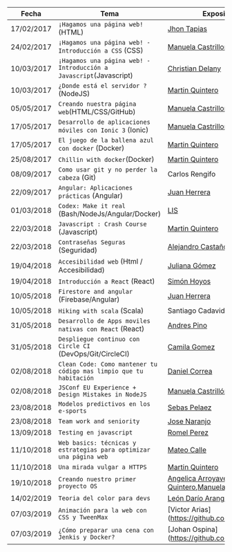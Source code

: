 | Fecha          |Tema                           |Expositor                    |
|----------------|-------------------------------|-----------------------------|
|17/02/2017      |      `¡Hagamos una página web!`(HTML)| [Jhon Tapias](https://github.com/Kemquiros) |
|24/02/2017      |`¡Hagamos una página web! - Introducción a CSS` (CSS) | [Manuela Castrillon](https://github.com/ManuCastrillonM) |
|10/03/2017      |`¡Hagamos una página web! - Introducción a Javascript`(Javascript)| [Christian Delany](https://github.com/raven920) |
|10/03/2017      |`¿Donde está el servidor ?`(NodeJS)| [Martin Quintero](https://github.com/MartinEliasQ) |
|05/05/2017      |`Creando nuestra página web`(HTML/CSS/GitHub)| [Manuela Castrillon](https://github.com/ManuCastrillonM) |
|17/05/2017      |`Desarrollo de aplicaciones móviles con Ionic 3` (Ionic)| [Manuela Castrillon](https://github.com/ManuCastrillonM) |
|17/05/2017      |`El juego de la ballena azul con docker` (Docker)| [Martin Quintero](https://github.com/MartinEliasQ) |
|25/08/2017      |`Chillin with docker`(Docker)| [Martin Quintero](https://github.com/MartinEliasQ) |
|08/09/2017      |`Como usar git y no perder la cabeza` (Git)| Carlos Rengifo |
|22/09/2017      |`Angular: Aplicaciones prácticas` (Angular)| [Juan Herrera](https://github.com/jdjuan) |
|01/03/2018      |`Codex: Make it real` (Bash/NodeJs/Angular/Docker)| [LIS](https://github.com/lisudea) |
|22/03/2018      |`Javascript : Crash Course` (Javascript)| [Martin Quintero](https://github.com/MartinEliasQ) |
|22/03/2018      |`Contraseñas Seguras` (Seguridad)| [Alejandro Castaño](https://github.com/alejocas) |
|19/04/2018      |`Accesibilidad web` (Html / Accesibilidad)| [Juliana Gómez](https://github.com/gomezjuliana) |
|19/04/2018      |`Introducción a React` (React)| [Simón Hoyos](https://github.com/shmesa22)|
|10/05/2018      |`Firestore and angular` (Firebase/Angular)| [Juan Herrera](https://github.com/jdjuan) |
|10/05/2018      |`Hiking with scala` (Scala)| Santiago Cadavid |
|31/05/2018      |`Desarrollo de Apps moviles nativas con React` (React)| [Andres Pino](https://github.com/andrespinov) |
|31/05/2018      |`Despliegue continuo con Circle CI` (DevOps/Git/CircleCI) | [Camila Gomez](https://github.com/camigomez35) |
|02/08/2018      |`Clean Code: Como mantener tu código mas limpio que tu habitación` | [Daniel Correa](https://github.com/danielcb29) |
|02/08/2018      |`JSConf EU Experience + Design Mistakes in NodeJS` | [Manuela Castrillón](https://github.com/manucastrillonm) |
|23/08/2018      |`Modelos predictivos en los e-sports` | [Sebas Pelaez](https://github.com/sebaspelaez) |
|23/08/2018      |`Team work and seniority` | [Jose Naranjo](https://github.com/josenaranjo) |
|13/09/2018      |`Testing en javascript` | [Romel Perez](https://github.com/romelperez) |
|11/10/2018      |`Web basics: técnicas y estrategias para optimizar una página web` | [Mateo Calle](https://github.com/Mathius17) |
|11/10/2018      |`Una mirada vulgar a HTTPS` | [Martin Quintero](https://github.com/MartinEliasQ) |
|19/10/2018      |`Creando nuestro primer proyecto OS`| [Angelica Arroyave](https://github.com/am9805),[Martin Quintero](https://github.com/MartinEliasQ),[Manuela Castrillon](https://github.com/ManuCastrillonM) |
|14/02/2019      |`Teoria del color para devs` | [León Darío Arango Amaya](https://github.com/breakermoob) |
|07/03/2019      |`Animación para la web con CSS y TweenMax` | [Victor Arias] (https://github.com/viktorarias) |
|07/03/2019      |`¿Cómo preparar una cena con Jenkis y Docker?` | [Johan Ospina] (https://github.com/joh95) |
